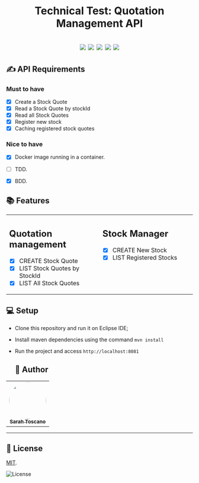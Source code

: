 
<h1 align="center">
    Technical Test: Quotation Management API
  <p><img src="https://img.shields.io/badge/Java-ED8B00?style=for-the-badge&logo=java&logoColor=white"/> 
     <img src="https://img.shields.io/badge/Eclipse-2C2255?style=for-the-badge&logo=eclipse&logoColor=white"/>
     <img src ="https://img.shields.io/badge/Spring-6DB33F?style=for-the-badge&logo=spring&logoColor=white"/>
     <img src ="https://img.shields.io/badge/MySQL-00000F?style=for-the-badge&logo=mysql&logoColor=white"/>
    <img src="https://img.shields.io/github/last-commit/SarahToscano/quotation-management-api?style=for-the-badge"></p>
  
</h1>


✍️ API Requirements
-----
### Must to have
- [x] Create a Stock Quote
- [x] Read a Stock Quote by stockId
- [x] Read all Stock Quotes
- [x] Register new stock
- [x] Caching registered stock quotes

### Nice to have
- [x] Docker image running in a container.
- [ ] TDD.
- [x] BDD.


📚 Features
-----

  <table border="0" width="100%"
  >
  <tr>

  <td width="50%" valign="top" border="0">

  ## Quotation management
  - [x] CREATE Stock Quote
  - [x] LIST Stock Quotes by StockId
  - [x] LIST All Stock Quotes

  </td>
  <td width="50%" valign="top">

  ## Stock Manager
  - [x] CREATE New Stock
  - [x] LIST Registered Stocks

  </td>
  
</tr>
</table>


💻 Setup
-----
- Clone this repository and run it on Eclipse IDE;
- Install maven dependencies using the command ``mvn install``
- Run the project and access ``http://localhost:8081``
    
  
  ## 🦸 Author

<table>
  <tr>   
    <td align="center"><a href="https://github.com/SarahToscano/"><img style="border-radius: 50%;" src="https://avatars.githubusercontent.com/u/33987228?v=4" width="100px;" alt=""/><br /><sub><b>Sarah Toscano</b></sub></a></td>  
  </tr>
</table>

---

## 📝 License

[MIT](./LICENSE).

   <img alt="License" src="https://img.shields.io/badge/license-MIT-brightgreen">  
